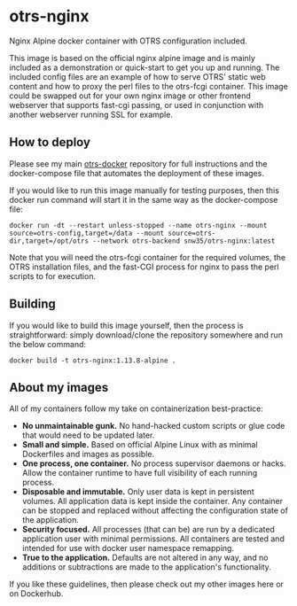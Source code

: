 # otrs-nginx
Nginx Alpine docker container with OTRS configuration included.

This image is based on the official nginx alpine image and is mainly included as a demonstration or quick-start to get you up and running. The included config files are an example of how to serve OTRS' static web content and how to proxy the perl files to the otrs-fcgi container. This image could be swapped out for your own nginx image or other frontend webserver that supports fast-cgi passing, or used in conjunction with another webserver running SSL for example.

## How to deploy

Please see my main [otrs-docker][1] repository for full instructions and the docker-compose file that automates the deployment of these images.

If you would like to run this image manually for testing purposes, then this docker run command will start it in the same way as the docker-compose file:
```
docker run -dt --restart unless-stopped --name otrs-nginx --mount source=otrs-config,target=/data --mount source=otrs-dir,target=/opt/otrs --network otrs-backend snw35/otrs-nginx:latest
```
Note that you will need the otrs-fcgi container for the required volumes, the OTRS installation files, and the fast-CGI process for nginx to pass the perl scripts to for execution.

## Building

If you would like to build this image yourself, then the process is straightforward: simply download/clone the repository somewhere and run the below command:
```
docker build -t otrs-nginx:1.13.8-alpine .
```

## About my images

All of my containers follow my take on containerization best-practice:

 * __No unmaintainable gunk.__ No hand-hacked custom scripts or glue code that would need to be updated later.
 * __Small and simple.__ Based on official Alpine Linux with as minimal Dockerfiles and images as possible.
 * __One process, one container.__ No process supervisor daemons or hacks. Allow the container runtime to have full visibility of each running process.
 * __Disposable and immutable.__ Only user data is kept in persistent volumes. All application data is kept inside the container. Any container can be stopped and replaced without affecting the configuration state of the application.
 * __Security focused.__ All processes (that can be) are run by a dedicated application user with minimal permissions. All containers are tested and intended for use with docker user namespace remapping.
 * __True to the application.__ Defaults are not altered in any way, and no additions or subtractions are made to the application's functionality.

If you like these guidelines, then please check out my other images here or on Dockerhub.

[1]: https://github.com/snw35/otrs-docker
